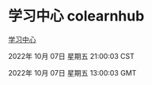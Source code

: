 # 学习中心 colearnhub
[学习中心](http://27.19.33.125:56308/colearnhub/)

2022年 10月 07日 星期五 21:00:03 CST

2022年 10月 07日 星期五 13:00:03 GMT
